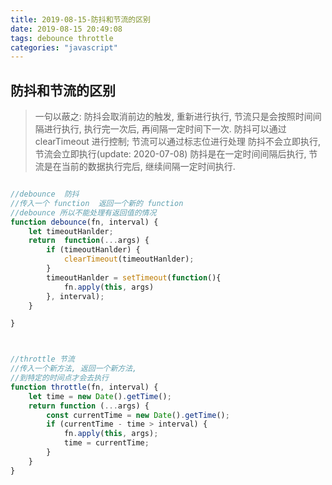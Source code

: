 ```yaml
---
title: 2019-08-15-防抖和节流的区别
date: 2019-08-15 20:49:08
tags: debounce throttle
categories: "javascript"
---
```


## 防抖和节流的区别

> 一句以蔽之: 防抖会取消前边的触发, 重新进行执行, 节流只是会按照时间间隔进行执行, 执行完一次后, 再间隔一定时间下一次.
> 防抖可以通过 clearTimeout 进行控制; 节流可以通过标志位进行处理
> 防抖不会立即执行, 节流会立即执行(update: 2020-07-08)
> 防抖是在一定时间间隔后执行, 节流是在当前的数据执行完后, 继续间隔一定时间执行.

```js

//debounce  防抖
//传入一个 function  返回一个新的 function
//debounce 所以不能处理有返回值的情况
function debounce(fn, interval) {
    let timeoutHanlder;
    return  function(...args) {
        if (timeoutHanlder) {
            clearTimeout(timeoutHanlder);
        }
        timeoutHanlder = setTimeout(function(){
            fn.apply(this, args)
        }, interval);
    }

}



//throttle 节流
//传入一个新方法, 返回一个新方法,
//到特定的时间点才会去执行
function throttle(fn, interval) {
    let time = new Date().getTime();
    return function (...args) {
        const currentTime = new Date().getTime();
        if (currentTime - time > interval) {
            fn.apply(this, args);
            time = currentTime;
        }
    }
}


```
